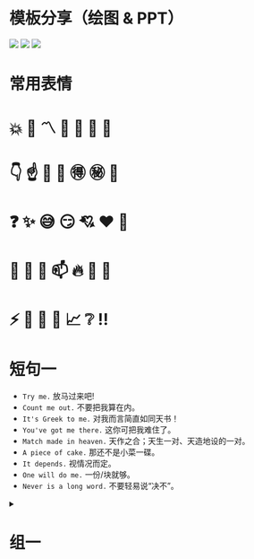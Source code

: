# 模板分享（绘图 & PPT）

<img src="https://img.shields.io/badge/draw.io-绘图-ff5722.svg?colorB=00CD00&logo=diagramsdotnet" />
<img src="https://img.shields.io/badge/PPT-幻灯片-ff5722.svg?colorB=ff69b4&logo=wasmer" />
<img src="https://img.shields.io/badge/笔记-英语口语-ff5722.svg?colorB=FFB6C1&logo=microsoftonenote" />

# 常用表情

# :boom:  🤗  :part_alternation_mark:  :wave:  :yawning_face:   :bookmark_tabs:  :bookmark:
#  :point_down:   :point_up:   :raised_hands:   :clap:   :ideograph_advantage:   :secret:  :underage:
# :question: :sparkles: :sweat_smile:   :smirk:   :cupid:   :heart:  🤔
# :egg: :cut_of_meat: :milk_glass: :mailbox:   :fire:   :open_hands:  🧐
# :zap: :bell:  :scroll: :ledger:  :chart_with_upwards_trend: :grey_question:  :bangbang:

# 短句一

 -   `Try me.` 放马过来吧!
  -  `Count me out.` 不要把我算在内。
  -  `It's Greek to me.` 对我而言简直如同天书！
  -  `You've got me there.` 这你可把我难住了。
  -  `Match made in heaven.` 天作之合；天生一对、天造地设的一对。
  -  `A piece of cake.` 那还不是小菜一碟。
  -  `It depends.` 视情况而定。
  -  `One will do me.` 一份/块就够。
  -  `Never is a long word.` 不要轻易说“决不”。


<details>
<summary><h1>组一</h1></summary>

| A | B | C |
| :- | -: | -: |
| `Try me.` | 放马过来吧| ... |
| `Count me out.` | 不要把我算在内| ... |
| `It's Greek to me.` | 对我而言简直如同天书| ... |
| `You've got me there.` | 这你可把我难住了| ... |
| `Match made in heaven.` | 天作之合；天生一对、天造地设的一对| ... |
| A piece of cake. | 那还不是小菜一碟     | ... |
| It depends. | 视情况而定     | ... |
| One will <ins>do me.</ins> | 一份/块就够         | ... |
| ***Never*** is a long word. | 不要轻易说“决不”     | ... |

</details>

